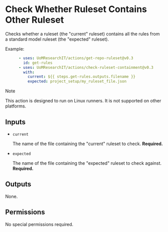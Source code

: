 # Check Whether Ruleset Contains Other Ruleset

Checks whether a ruleset (the "current" ruleset) contains all the rules
from a standard model ruleset (the "expected" ruleset).

Example:
```yml
      - uses: UoMResearchIT/actions/get-repo-ruleset@v0.3
        id: get-rules
      - uses: UoMResearchIT/actions/check-ruleset-containment@v0.3
        with:
          current: ${{ steps.get-rules.outputs.filename }}
          expected: project_setup/my_ruleset_file.json
```

> [!NOTE]
> This action is designed to run on Linux runners. It is not supported on other platforms.

## Inputs
* `current`

  The name of the file containing the "current" ruleset to check. **Required.**

* `expected`

  The name of the file containing the "expected" ruleset to check against. **Required.**

## Outputs
None.

## Permissions
No special permissions required.
